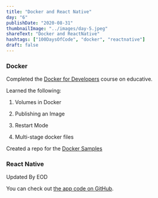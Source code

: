 ```yaml
---
title: "Docker and React Native"
day: "6"
publishDate: "2020-08-31"
thumbnailImage: "../images/day-5.jpeg"
shareText: "Docker and ReactNative"
hashtags: ["100DaysOfCode", "docker", "reactnative"]
draft: false
---
```


<h3>Docker</h3>

Completed the <a href="https://www.educative.io/courses/docker-for-developers" target="_blank">Docker for Developers</a> course on educative.

Learned the following:

1. Volumes in Docker

2. Publishing an Image

3. Restart Mode

4. Multi-stage docker files

Created a repo for the <a href="https://github.com/rajarahul12/DockerSamples" target="_blank">Docker Samples</a>

<h3>React Native</h3>

Updated By EOD

You can check out <a href="https://github.com/rajarahul12/DoneWithIt" target="_blank">the app code on GitHub</a>.
